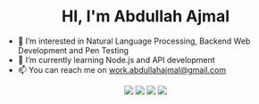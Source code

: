 <h1 align="center">HI, I'm Abdullah Ajmal</h1>

- 👀 I’m interested in Natural Language Processing, Backend Web Development and Pen Testing 
- 🌱 I’m currently learning Node.js and API development
- 📫 You can reach me on work.abdullahajmal@gmail.com
<div align="center">
<a href="https://linkedin.com/in/abdullah-ajmal">
  <img src="https://img.icons8.com/?size=1x&id=13930&format=png"></a>
</a>
<a href="https://instagram.com/xo71c">
  <img src="https://img.icons8.com/?size=1x&id=32323&format=png"></a>
</a>
<a href="https://twitter.com/xo71c">
  <img src="https://img.icons8.com/?size=1x&id=13963&format=png"></a>
</a>
<a href="https://stackoverflow.com/users/19872877/abdullah-ajmal">
  <img src="https://img.icons8.com/?size=1x&id=YzbiF8mqg9Gz&format=png"></a>
</a>
  
  
</div>
<!---
imabdullahajmal/imabdullahajmal is a ✨ special ✨ repository because its `README.md` (this file) appears on your GitHub profile.
You can click the Preview link to take a look at your changes.
--->

